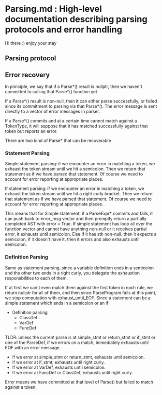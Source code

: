 # Parsing.md : High-level documentation describing parsing protocols and error handling

Hi there :) enjoy your stay
## Parsing protocol



## Error recovery

In principle, we say that if a Parse*() result is nullptr, then we haven't
committed to calling that Parse*() function yet. 

If a Parse*() result is non-null, then it can either parse successfully, or failed since its
commitment to parsing via that Parse*(). The error message is sent directly to a vector of error messages in parser.

If a Parse*() commits and at a certain time cannot match against a TokenType,
it will suppose that it has matched successfully against that token but reports an error.

There are two kind of Parse* that can be recoverable

### Statement Parsing
Simple statement parsing: if we encounter an error in matching a token, we exhaust the token stream until we hit a semicolon. Then we return that statement as if we have parsed that statement.
Of course we need to account for error reporting at appropriate places.

If statement parsing: if we encounter an error in matching a token, we exhaust the token stream until we hit a right curly bracket. Then we return that statement as if we have parsed that statement.
Of course we need to account for error reporting at appropriate places.

This means that for Simple statement, if a ParseExpr* commits and fails, it can push back to
error_msg vector and then promptly return a partially completed AST with error = True. If simple statement has loop all over the function vector and
cannot have anything non-null or it receives partial error, it exhausts until semicolon. Else if it has sth non-null. then it expects a semicolon, 
if it doesn't have it, then it errors and also exhausts until semicolon.

  
### Definition Parsing

Same as statement parsing, since a variable definition ends in a semicolon and the other two
ends in a right curly, you delegate the exhaustion responsbilities to each of them.

If at first we can't even match them against the first token in each rule, we return nullptr for
all of them, and then since ParseProgram fails at this point, we stop computation with exhaust_until_EOF.
Since a statement can be a simple statement which ends in a semicolon or an if
- Definition parsing
  - ClassDef: 
  - VarDef
  - FuncDef

TLDR: unless the current parse is at simple_stmt or return_stmt or if_stmt or one of the ParseDef, if we errors on a match, immediately 
exhausts until EOF with an error message.

- If we error at simple_stmt or return_stmt, exhausts until semicolon.
- If we error at if_stmt, exhausts until right curly.
- If we error at VarDef, exhausts until semicolon.
- If we error at FuncDef or ClassDef, exhausts until right curly.

Error means we have committed at that level of Parse() but failed to match against a token.